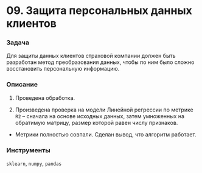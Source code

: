 # 09. Защита персональных данных клиентов

### Задача

Для защиты данных клиентов страховой компании должен быть разработан метод преобразования данных, чтобы по ним было сложно восстановить персональную информацию.

### Описание

1. Проведена обработка.

2. Произведена проверка на модели Линейной регрессии по метрике `R2` – сначала на основе исходных данных, затем умноженных на обратимую матрицу, размер которой равен числу признаков.

* Метрики полностью совпали. Сделан вывод, что алгоритм работает.

### Инструменты
`sklearn`, `numpy`, `pandas`
